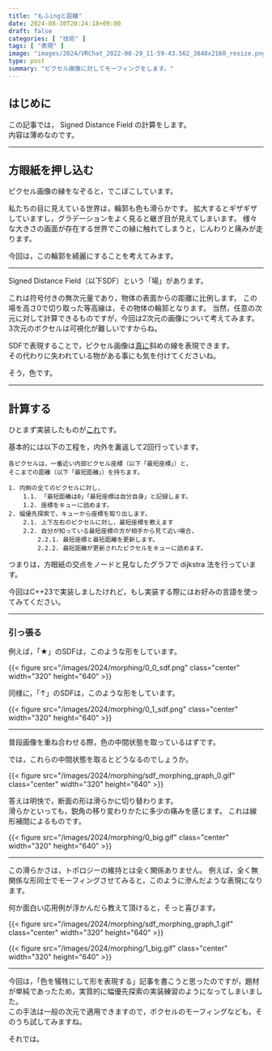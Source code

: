 ```yaml
---
title: "もふingと距離"
date: 2024-08-30T20:24:18+09:00
draft: false
categories: [ "技術" ]
tags: [ "表現" ]
image: "images/2024/VRChat_2022-08-29_11-59-43.562_3840x2160_resize.png"
type: post
summary: "ピクセル画像に対してモーフィングをします。"
---
```


## はじめに
この記事では， Signed Distance Field の計算をします。  
内容は薄めなのです。

---

## 方眼紙を押し込む

ピクセル画像の縁をなぞると，でこぼこしています。

私たちの目に見えている世界は，輪郭も色も滑らかです。
拡大するとギザギザしていますし，グラデーションをよく見ると継ぎ目が見えてしまいます。
様々な大きさの画面が存在する世界でこの縁に触れてしまうと，じんわりと痛みが走ります。

今回は，この輪郭を綺麗にすることを考えてみます。

---

Signed Distance Field（以下SDF）という「場」があります。

これは符号付きの無次元量であり，物体の表面からの距離に比例します。
この場を高さ0で切り取った等高線は，その物体の輪郭となります。
当然，任意の次元に対して計算できるものですが，今回は2次元の画像について考えてみます。
3次元のボクセルは可視化が難しいですからね。

SDFで表現することで，ピクセル画像は<u>真に</u>斜めの線を表現できます。  
その代わりに失われている物がある事にも気を付けてくださいね。

そう，色です。

---
## 計算する

ひとまず実装したものが[これ](https://github.com/yukatayu/sdf_morphing/blob/main/Main.cpp)です。

基本的には以下の工程を，内外を裏返して2回行っています。

```
各ピクセルは，一番近い内部ピクセル座標（以下「最短座標」）と，
そこまでの距離（以下「最短距離」）を持ちます。

1. 内側の全てのピクセルに対し，
	1.1. 「最短距離は0」「最短座標は自分自身」と記録します。
	1.2. 座標をキューに詰めます。
2. 幅優先探索で，キューから座標を取り出します。
	2.1. 上下左右のピクセルに対し，最短座標を教えます
	2.2. 自分が知っている最短座標の方が相手から見て近い場合，
		2.2.1. 最短座標と最短距離を更新します。
		2.2.2. 最短距離が更新されたピクセルをキューに詰めます。
```

つまりは，方眼紙の交点をノードと見なしたグラフで dijkstra 法を行っています。

今回はC++23で実装しましたけれど，もし実装する際にはお好みの言語を使ってみてください。

---
### 引っ張る

例えば，「★」のSDFは，このような形をしています。

{{< figure src="/images/2024/morphing/0_0_sdf.png" class="center" width="320" height="640" >}}

同様に，「↑」のSDFは，このような形をしています。

{{< figure src="/images/2024/morphing/0_1_sdf.png" class="center" width="320" height="640" >}}

---

普段画像を重ね合わせる際，色の中間状態を取っているはずです。

では，これらの中間状態を取るとどうなるのでしょうか。

{{< figure src="/images/2024/morphing/sdf_morphing_graph_0.gif" class="center" width="320" height="640" >}}

答えは明快で，断面の形は滑らかに切り替わります。  
滑らかといっても，鋭角の移り変わりかたに多少の痛みを感じます。
これは線形補間によるものです。

{{< figure src="/images/2024/morphing/0_big.gif" class="center" width="320" height="640" >}}

---

この滑らかさは，トポロジーの維持とは全く関係ありません。
例えば，全く無関係な形同士でモーフィングさせてみると，このように滲んだような表現になります。

何か面白い応用例が浮かんだら教えて頂けると，そっと喜びます。

{{< figure src="/images/2024/morphing/sdf_morphing_graph_1.gif" class="center" width="320" height="640" >}}

{{< figure src="/images/2024/morphing/1_big.gif" class="center" width="320" height="640" >}}

---

今回は，「色を犠牲にして形を表現する」記事を書こうと思ったのですが，題材が単純であったため，実質的に幅優先探索の実装練習のようになってしまいました。  
この手法は一般の次元で適用できますので，ボクセルのモーフィングなども，そのうち試してみますね。

それでは。
